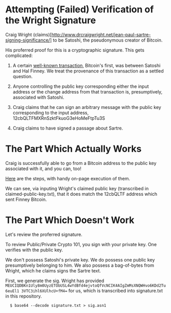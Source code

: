 # Attempting (Failed) Verification of the Wright Signature

Craig Wright (claims)[http://www.drcraigwright.net/jean-paul-sartre-signing-significance/] to be Satoshi, the pseudonymous creator of Bitcoin.

His proferred proof for this is a cryptographic signature.  This gets complicated:

1)  A certain [well-known transaction](https://blockchain.info/tx/f4184fc596403b9d638783cf57adfe4c75c605f6356fbc91338530e9831e9e16), Bitcoin's first, was between Satoshi and Hal Finney.
We treat the provenance of this transaction as a settled question.

2)  Anyone controlling the public key corresponding either the input address or the change address from that transaction is, presumptively, associated with Satoshi.

3)  Craig claims that he can sign an arbitrary message with the public key corresponding to the input address, 12cbQLTFMXRnSzktFkuoG3eHoMeFtpTu3S

4)  Craig claims to have signed a passage about Sartre.

# The Part Which Actually Works

Craig is successfully able to go from a Bitcoin address to the public key associated with it, and you can, too!

[Here](http://gobittest.appspot.com/Address) are the steps, with handy on-page execution of them.

We can see, via inputing Wright's claimed public key (transcribed in claimed-public-key.txt), that it does match the 12cbQLTF address which sent Finney Bitcoin.

# The Part Which Doesn't Work

Let's review the proferred signature.

To review Public/Private Crypto 101, you sign with your private key.  One verifies with the public key.

We don't possess Satoshi's private key.  We do possess one public key presumptively belonging to him.  We also possess a bag-of-bytes from Wright, which he claims signs the Sartre text.

First, we generate the sig.  Wright has provided `MEUCIQDBKn1Uly8m0UyzETObUSL4wYdBfd4ejvtoQfVcNCIK4AIgZmMsXNQWHvo6KDd2Tu6euEl1
3VTC3ihl6XUlhcU+fM4=` for us, which is transcribed into signature.txt in this repository.

```
  $ base64 --decode signature.txt > sig.asn1
```